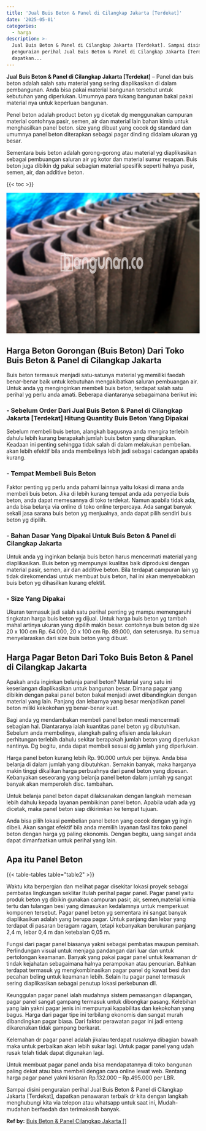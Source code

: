 ```yaml
---
title: 'Jual Buis Beton & Panel di Cilangkap Jakarta [Terdekat]'
date: '2025-05-01'
categories:
  - harga
description: >-
  Jual Buis Beton & Panel di Cilangkap Jakarta [Terdekat]. Sampai disini
  penguraian perihal Jual Buis Beton & Panel di Cilangkap Jakarta [Terdekat],
  dapatkan...
---
```


**Jual Buis Beton & Panel di Cilangkap Jakarta \[Terdekat\]** – Panel dan buis beton adalah salah satu material yang sering diaplikasikan di dalam pembangunan. Anda bisa pakai material bangunan tersebut untuk kebutuhan yang diperlukan. Umumnya para tukang bangunan bakal pakai material nya untuk keperluan bangunan.

Penel beton adalah product beton yg dicetak dg menggunakan campuran material contohnya pasir, semen, air dan material lain bahan kimia untuk menghasilkan panel beton. size yang dibuat yang cocok dg standard dan umumnya panel beton diterapkan sebagai pagar dinding didalam ukuran yg besar.

Sementara buis beton adalah gorong-gorong atau material yg diaplikasikan sebagai pembuangan saluran air yg kotor dan material sumur resapan. Buis beton juga dibikin dg pakai sebagian material spesifik seperti halnya pasir, semen, air, dan additive beton.

{{< toc >}}

![Jual Buis Beton & Panel di Cilangkap Jakarta [Terdekat]](/images/jual-panel-buis-beton-murah-15.png)

## Harga Beton Gorongan (Buis Beton) Dari Toko Buis Beton & Panel di Cilangkap Jakarta

Buis beton termasuk menjadi satu-satunya material yg memiliki faedah benar-benar baik untuk kebutuhan mengakibatkan saluran pembuangan air. Untuk anda yg menginginkan membeli buis beton, terdapat salah satu perihal yg perlu anda amati. Beberapa diantaranya sebagaimana berikut ini:

### \- Sebelum Order Dari Jual Buis Beton & Panel di Cilangkap Jakarta \[Terdekat\] Hitung Quantity Buis Beton Yang Dipakai

Sebelum membeli buis beton, alangkah bagusnya anda mengira terlebih dahulu lebih kurang berapakah jumlah buis beton yang diharapkan. Keadaan ini penting sehingga tidak salah di dalam melakukan pembelian. akan lebih efektif bila anda membelinya lebih jadi sebagai cadangan apabila kurang.

### \- Tempat Membeli Buis Beton

Faktor penting yg perlu anda pahami lainnya yaitu lokasi di mana anda membeli buis beton. Jika di lebih kurang tempat anda ada penyedia buis beton, anda dapat memesannya di toko terdekat. Namun apabila tidak ada, anda bisa belanja via online di toko online terpercaya. Ada sangat banyak sekali jasa sarana buis beton yg menjualnya, anda dapat pilih sendiri buis beton yg dipilih.

### \- Bahan Dasar Yang Dipakai Untuk Buis Beton & Panel di Cilangkap Jakarta

Untuk anda yg inginkan belanja buis beton harus mencermati material yang diaplikasikan. Buis beton yg mempunyai kualitas baik diproduksi dengan material pasir, semen, air dan additive beton. Bila terdapat campuran lain yg tidak direkomendasi untuk membuat buis beton, hal ini akan menyebabkan buis beton yg dihasilkan kurang efektif.

### \- Size Yang Dipakai

Ukuran termasuk jadi salah satu perihal penting yg mampu memengaruhi tingkatan harga buis beton yg dijual. Untuk harga buis beton yg tambah mahal artinya ukuran yang dipilih makin besar. contohnya buis beton dg size 20 x 100 cm Rp. 64.000, 20 x 100 cm Rp. 89.000, dan seterusnya. Itu semua menyelaraskan dari size buis beton yang dibuat.

## Harga Pagar Beton Dari Toko Buis Beton & Panel di Cilangkap Jakarta

Apakah anda inginkan belanja panel beton? Material yang satu ini keseriangan diaplikasikan untuk bangunan besar. Dimana pagar yang dibikin dengan pakai panel beton bakal menjadi awet dibandingkan dengan material yang lain. Panjang dan lebarnya yang besar menjadikan panel beton miliki kekokohan yg benar-benar kuat.

Bagi anda yg mendambakan membeli panel beton mesti mencermati sebagian hal. Diantaranya ialah kuantitas panel beton yg dibutuhkan. Sebelum anda membelinya, alangkah paling efisien anda lakukan perhitungan terlebih dahulu sekitar berapakah jumlah beton yang diperlukan nantinya. Dg begitu, anda dapat membeli sesuai dg jumlah yang diperlukan.

Harga panel beton kurang lebih Rp. 90.000 untuk per bijinya. Anda bisa belanja di dalam jumlah yang dibutuhkan. Semakin banyak, maka harganya makin tinggi dikalikan harga perbuahnya dari panel beton yang dipesan. Kebanyakan seseorang yang belanja panel beton dalam jumlah yg sangat banyak akan memperoleh disc. tambahan.

Untuk belanja panel beton dapat dilaksanakan dengan langkah memesan lebih dahulu kepada layanan pembikinan panel beton. Apabila udah ada yg dicetak, maka panel beton siap dikirimkan ke tempat tujuan.

Anda bisa pilih lokasi pembelian panel beton yang cocok dengan yg ingin dibeli. Akan sangat efektif bila anda memilih layanan fasilitas toko panel beton dengan harga yg paling ekonomis. Dengan begitu, uang sangat anda dapat dimanfaatkan untuk perihal yang lain.

## Apa itu Panel Beton

{{< table-tables table="table2" >}}

Waktu kita berpergian dan melihat pagar disekitar lokasi proyek sebagai pembatas lingkungan seklitar Itulah perihal pagar panel. Pagar panel yaitu produk beton yg dibikin gunakan campuran pasir, air, semen,material kimia tertu dan tulangan besi yang dimasukan kedalamnya untuk memperkuat komponen tersebut. Pagar panel beton yg sementara ini sangat banyak diaplikasikan adalah yang berupa pagar. Untuk panjang dan lebar yang terdapat di pasaran beragam ragam, tetapi kebanyakan berukuran panjang 2,4 m, lebar 0,4 m dan ketebalan 0,05 m.

Fungsi dari pagar panel biasanya yakni sebagai pembatas maupun pemisah. Perlindungan visual untuk menjaga pandangan dari luar dan untuk pertolongan keamanan. Banyak yang pakai pagar panel untuk keamanan dr tindak kejahatan sebagaimana halnya perampokan atau pencurian. Bahkan terdapat termasuk yg mengkombinasikan pagar panel dg kawat besi dan pecahan beling untuk keamanan lebih. Selain itu pagar panel termasuk sering diaplikasikan sebagai penutup lokasi perkebunan dll.

Keunggulan pagar panel ialah mudahnya sistem pemasangan dilapangan, pagar panel sangat gampang termasuk untuk dibongkar pasang. Kelebihan yang lain yakni pagar jenis ini mempunyai kapabilitas dan kekokohan yang bagus. Harga dari pagar tipe ini terbilang ekonomis dan sangat murah dibandingkan pagar biasa. Dari faktor perawatan pagar ini jadi enteng dikarenakan tidak gampang berkarat.

Kelemahan dr pagar panel adalah jikalau terdapat rusaknya dibagian bawah maka untuk perbaikan akan lebih sukar lagi. Untuk pagar panel yang udah rusak telah tidak dapat digunakan lagi.

Untuk membuat pagar panel anda bisa mendapatannya di toko bangunan paling dekat atau bisa membeli dengan cara online lewat web. Rentang harga pagar panel yakni kisaran Rp.132.000 – Rp.495.000 per LBR.

Sampai disini penguraian perihal Jual Buis Beton & Panel di Cilangkap Jakarta \[Terdekat\], dapatkan penawaran terbaik dr kita dengan langkah menghubungi kita via telepon atau whatsapp untuk saat ini, Mudah-mudahan berfaedah dan terimakasih banyak.

**Ref by:** [Buis Beton & Panel Cilangkap Jakarta []](https://id.wikipedia.org/wiki/Buis)
